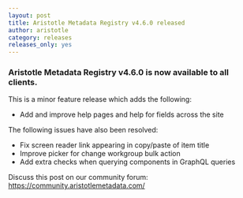 ```yaml
---
layout: post
title: Aristotle Metadata Registry v4.6.0 released
author: aristotle
category: releases
releases_only: yes
---
```


### Aristotle Metadata Registry v4.6.0 is now available to all clients.

This is a minor feature release which adds the following:

- Add and improve help pages and help for fields across the site

The following issues have also been resolved:

- Fix screen reader link appearing in copy/paste of item title
- Improve picker for change workgroup bulk action
- Add extra checks when querying components in GraphQL queries

Discuss this post on our community forum: https://community.aristotlemetadata.com/
